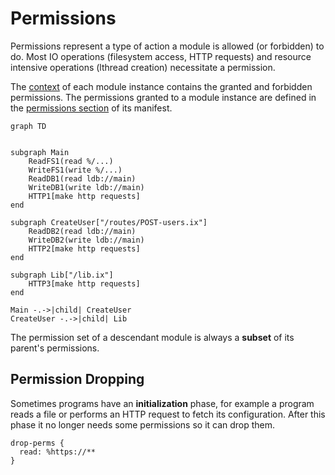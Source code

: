 # Permissions

Permissions represent a type of action a module is allowed (or forbidden) to do.
Most IO operations (filesystem access, HTTP requests) and resource intensive
operations (lthread creation) necessitate a permission.

The [context](./context.md) of each module instance contains the granted and forbidden permissions.
The permissions granted to a module instance are defined in the [permissions section](./modules.md#permissions) of its manifest.

```mermaid
graph TD


subgraph Main
    ReadFS1(read %/...)
    WriteFS1(write %/...)
    ReadDB1(read ldb://main)
    WriteDB1(write ldb://main)
    HTTP1[make http requests]
end

subgraph CreateUser["/routes/POST-users.ix"]
    ReadDB2(read ldb://main)
    WriteDB2(write ldb://main)
    HTTP2[make http requests]
end

subgraph Lib["/lib.ix"]
    HTTP3[make http requests]
end

Main -.->|child| CreateUser
CreateUser -.->|child| Lib
```

The permission set of a descendant module is always a **subset** of its parent's permissions.

## Permission Dropping

Sometimes programs have an **initialization** phase, for example a program reads
a file or performs an HTTP request to fetch its configuration. After this phase
it no longer needs some permissions so it can drop them.

```
drop-perms {
  read: %https://**
}
```